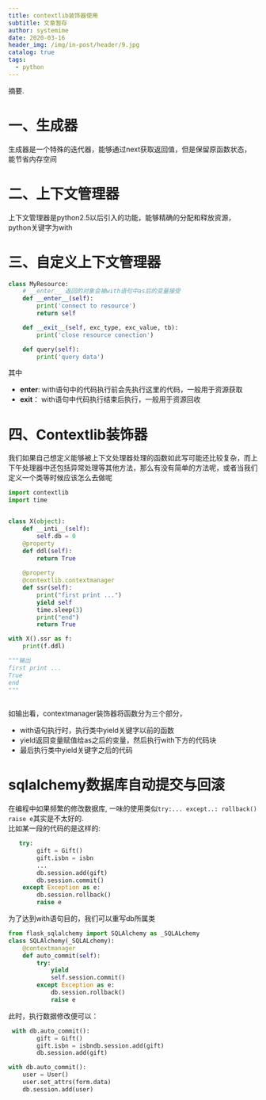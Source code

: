 ```yaml
---
title: contextlib装饰器使用
subtitle: 文章暂存
author: systemime
date: 2020-03-16
header_img: /img/in-post/header/9.jpg
catalog: true
tags:
  - python
---
```

摘要.

<!-- more -->
<a name="44YBr"></a>
# 一、生成器
生成器是一个特殊的迭代器，能够通过next获取返回值，但是保留原函数状态，能节省内存空间<br />

<a name="oanXO"></a>
# 二、上下文管理器
上下文管理器是python2.5以后引入的功能，能够精确的分配和释放资源，python关键字为with
<a name="hNyaD"></a>
# 三、自定义上下文管理器
```python
class MyResource:
    # __enter__ 返回的对象会被with语句中as后的变量接受
    def __enter__(self):
        print('connect to resource')
        return self

    def __exit__(self, exc_type, exc_value, tb):
        print('close resource conection')

    def query(self):
        print('query data')
```
其中

- __enter__: with语句中的代码执行前会先执行这里的代码，一般用于资源获取
- __exit__： with语句中代码执行结束后执行，一般用于资源回收
<a name="bKprI"></a>
# 四、Contextlib装饰器
我们如果自己想定义能够被上下文处理器处理的函数如此写可能还比较复杂，而上下午处理器中还包括异常处理等其他方法，那么有没有简单的方法呢，或者当我们定义一个类等时候应该怎么去做呢
```python
import contextlib
import time


class X(object):
    def __inti__(self):
        self.db = 0
    @property
    def ddl(self):
        return True
    
    @property
    @contextlib.contextmanager
    def ssr(self):
        print("first print ...")
        yield self
        time.sleep(3)
        print("end")
        return True

with X().ssr as f:
    print(f.ddl)

"""输出
first print ...
True
end
"""
        
```
如输出看，contextmanager装饰器将函数分为三个部分，

- with语句执行时，执行类中yield关键字以前的函数
- yield返回变量赋值给as之后的变量，然后执行with下方的代码块
- 最后执行类中yield关键字之后的代码
<a name="NQ1J5"></a>
# sqlalchemy数据库自动提交与回滚
在编程中如果频繁的修改数据库, 一味的使用类似`try:... except..: rollback() raise e`其实是不太好的.<br />比如某一段的代码的是这样的:
```python
   try:
        gift = Gift()
        gift.isbn = isbn
        ... 
        db.session.add(gift)
        db.session.commit()
    except Exception as e:
        db.session.rollback()
        raise e
```
为了达到with语句目的，我们可以重写db所属类
```python
from flask_sqlalchemy import SQLAlchemy as _SQLALchemy
class SQLAlchemy(_SQLALchemy):
    @contextmanager
    def auto_commit(self):
        try:
            yield
            self.session.commit()
        except Exception as e:
            db.session.rollback()
            raise e
```
此时，执行数据修改便可以：
```python
 with db.auto_commit():
        gift = Gift()
        gift.isbn = isbndb.session.add(gift)
        db.session.add(gift)

with db.auto_commit():
    user = User()
    user.set_attrs(form.data)
    db.session.add(user)
```


